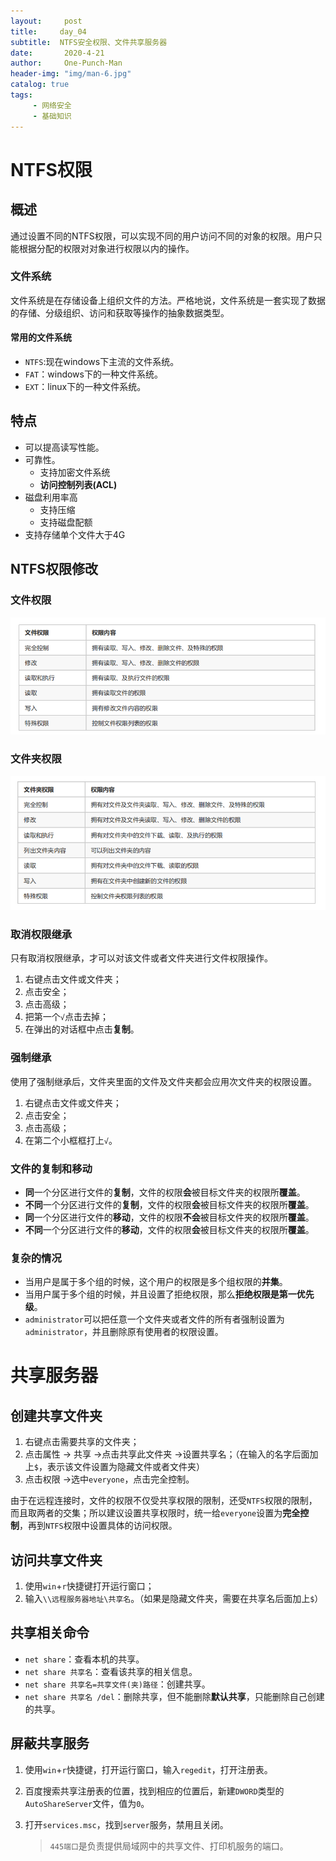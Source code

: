 ```yaml
---
layout:     post
title:     day_04
subtitle:  NTFS安全权限、文件共享服务器
date:       2020-4-21
author:     One-Punch-Man
header-img: "img/man-6.jpg"
catalog: true
tags: 
     - 网络安全
     - 基础知识
---
```


# NTFS权限

## 概述

通过设置不同的NTFS权限，可以实现不同的用户访问不同的对象的权限。用户只能根据分配的权限对对象进行权限以内的操作。

### 文件系统

文件系统是在存储设备上组织文件的方法。严格地说，文件系统是一套实现了数据的存储、分级组织、访问和获取等操作的抽象数据类型。

#### 常用的文件系统

- `NTFS`:现在windows下主流的文件系统。
- `FAT`：windows下的一种文件系统。
- `EXT`：linux下的一种文件系统。

## 特点

- 可以提高读写性能。
- 可靠性。
  - 支持加密文件系统
  - **访问控制列表(ACL)**
- 磁盘利用率高
  - 支持压缩
  - 支持磁盘配额
- 支持存储单个文件大于4G

## NTFS权限修改

### 文件权限

![image-20200515014044745](..\img\day_04_01.png)

### 文件夹权限

![image-20200515014933898](..\img\day_04_02.png)

### 取消权限继承

只有取消权限继承，才可以对该文件或者文件夹进行文件权限操作。

1. 右键点击文件或文件夹；
2. 点击安全；
3. 点击高级；
4. 把第一个`√`点击去掉；
5. 在弹出的对话框中点击**复制**。

### 强制继承

使用了强制继承后，文件夹里面的文件及文件夹都会应用次文件夹的权限设置。

1. 右键点击文件或文件夹；
2. 点击安全；
3. 点击高级；
4. 在第二个小框框打上`√`。

### 文件的复制和移动

- **同**一个分区进行文件的**复制**，文件的权限**会**被目标文件夹的权限所**覆盖**。
- **不同**一个分区进行文件的**复制**，文件的权限**会**被目标文件夹的权限所**覆盖**。
- **同**一个分区进行文件的**移动**，文件的权限**不会**被目标文件夹的权限所**覆盖**。
- **不同**一个分区进行文件的**移动**，文件的权限**会**被目标文件夹的权限所**覆盖**。

### 复杂的情况

- 当用户是属于多个组的时候，这个用户的权限是多个组权限的**并集**。
- 当用户属于多个组的时候，并且设置了拒绝权限，那么**拒绝权限是第一优先级**。
- `administrator`可以把任意一个文件夹或者文件的所有者强制设置为`administrator`，并且删除原有使用者的权限设置。

# 共享服务器

## 创建共享文件夹

1. 右键点击需要共享的文件夹；
2. 点击属性 -> 共享 ->点击共享此文件夹 ->设置共享名；（在输入的名字后面加上`$`，表示该文件设置为隐藏文件或者文件夹）
3. 点击权限 ->选中`everyone`，点击完全控制。

由于在远程连接时，文件的权限不仅受共享权限的限制，还受`NTFS`权限的限制，而且取两者的交集；所以建议设置共享权限时，统一给`everyone`设置为**完全控制**，再到`NTFS`权限中设置具体的访问权限。

## 访问共享文件夹

1. 使用`win`+`r`快捷键打开运行窗口；
2. 输入`\\远程服务器地址\共享名`。（如果是隐藏文件夹，需要在共享名后面加上`$`）

## 共享相关命令

- `net share`：查看本机的共享。
- `net share 共享名`：查看该共享的相关信息。
- `net share 共享名=共享文件(夹)路径`：创建共享。
- `net share 共享名 /del`：删除共享，但不能删除**默认共享**，只能删除自己创建的共享。

## 屏蔽共享服务

1. 使用`win`+`r`快捷键，打开运行窗口，输入`regedit`，打开注册表。

2. 百度搜索共享注册表的位置，找到相应的位置后，新建`DWORD`类型的`AutoShareServer`文件，值为`0`。

3. 打开`services.msc`，找到`server`服务，禁用且关闭。

   > `445端口`是负责提供局域网中的共享文件、打印机服务的端口。

